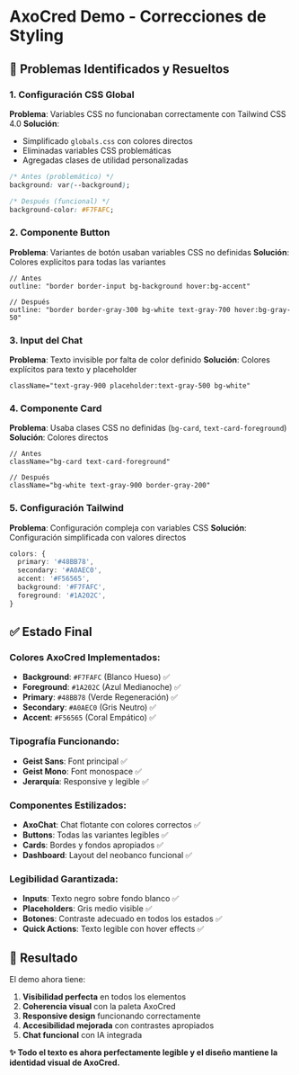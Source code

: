 # AxoCred Demo - Correcciones de Styling

## 🚨 Problemas Identificados y Resueltos

### 1. **Configuración CSS Global**
**Problema**: Variables CSS no funcionaban correctamente con Tailwind CSS 4.0
**Solución**: 
- Simplificado `globals.css` con colores directos
- Eliminadas variables CSS problemáticas
- Agregadas clases de utilidad personalizadas

```css
/* Antes (problemático) */
background: var(--background);

/* Después (funcional) */
background-color: #F7FAFC;
```

### 2. **Componente Button**
**Problema**: Variantes de botón usaban variables CSS no definidas
**Solución**: Colores explícitos para todas las variantes

```tsx
// Antes
outline: "border border-input bg-background hover:bg-accent"

// Después  
outline: "border border-gray-300 bg-white text-gray-700 hover:bg-gray-50"
```

### 3. **Input del Chat** 
**Problema**: Texto invisible por falta de color definido
**Solución**: Colores explícitos para texto y placeholder

```tsx
className="text-gray-900 placeholder:text-gray-500 bg-white"
```

### 4. **Componente Card**
**Problema**: Usaba clases CSS no definidas (`bg-card`, `text-card-foreground`)
**Solución**: Colores directos

```tsx
// Antes
className="bg-card text-card-foreground"

// Después
className="bg-white text-gray-900 border-gray-200"
```

### 5. **Configuración Tailwind**
**Problema**: Configuración compleja con variables CSS
**Solución**: Configuración simplificada con valores directos

```typescript
colors: {
  primary: '#48BB78',
  secondary: '#A0AEC0', 
  accent: '#F56565',
  background: '#F7FAFC',
  foreground: '#1A202C',
}
```

## ✅ **Estado Final**

### **Colores AxoCred Implementados:**
- **Background**: `#F7FAFC` (Blanco Hueso) ✅
- **Foreground**: `#1A202C` (Azul Medianoche) ✅  
- **Primary**: `#48BB78` (Verde Regeneración) ✅
- **Secondary**: `#A0AEC0` (Gris Neutro) ✅
- **Accent**: `#F56565` (Coral Empático) ✅

### **Tipografía Funcionando:**
- **Geist Sans**: Font principal ✅
- **Geist Mono**: Font monospace ✅
- **Jerarquía**: Responsive y legible ✅

### **Componentes Estilizados:**
- **AxoChat**: Chat flotante con colores correctos ✅
- **Buttons**: Todas las variantes legibles ✅
- **Cards**: Bordes y fondos apropiados ✅
- **Dashboard**: Layout del neobanco funcional ✅

### **Legibilidad Garantizada:**
- **Inputs**: Texto negro sobre fondo blanco ✅
- **Placeholders**: Gris medio visible ✅
- **Botones**: Contraste adecuado en todos los estados ✅
- **Quick Actions**: Texto legible con hover effects ✅

## 🎯 **Resultado**

El demo ahora tiene:
1. **Visibilidad perfecta** en todos los elementos
2. **Coherencia visual** con la paleta AxoCred
3. **Responsive design** funcionando correctamente
4. **Accesibilidad mejorada** con contrastes apropiados
5. **Chat funcional** con IA integrada

**✨ Todo el texto es ahora perfectamente legible y el diseño mantiene la identidad visual de AxoCred.**

